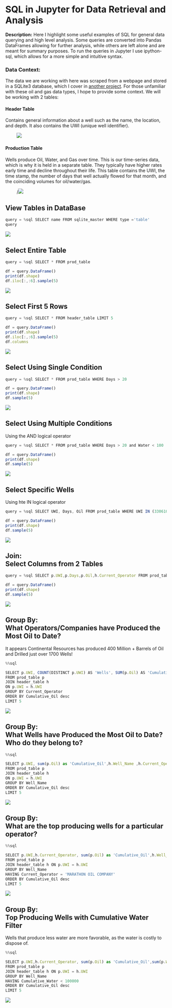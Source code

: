 # SQL in Jupyter for Data Retrieval and Analysis

**Description:** Here I highlight some useful examples of SQL for general data querying and high level analysis. Some queries are converted into Pandas DataFrames allowing for further analysis, while others are left alone and are meant for summary purposes. To run the queries in Jupyter I use ipython-sql, which allows for a more simple and intuitive syntax. 

### Data Context: 
The data we are working with here was scraped from a webpage and stored in a SQLite3 database, which I cover in [another project](https://johnodonnell123.github.io/pages/page_scrapy.html). 
For those unfamiliar with these oil and gas data types, I hope to provide some context. We will be working with 2 tables:

#### Header Table
Contains general information about a well such as the name, the location, and depth. It also contains the UWI (unique well identifier).

&nbsp;&nbsp;&nbsp;&nbsp;&nbsp;&nbsp;&nbsp;&nbsp;&nbsp;<img src="/images/SQL/header_table.PNG?raw=true">

#### Production Table
Wells produce Oil, Water, and Gas over time. This is our time-series data, which is why it is held in a separate table. They typically have higher rates early time and decline throughout their life. This table contains the UWI, the time stamp, the number of days that well actually flowed for that month, and the coinciding volumes for oil/water/gas.

&nbsp;&nbsp;&nbsp;&nbsp;&nbsp;&nbsp;&nbsp;&nbsp;&nbsp;/<img src="/images/SQL/prod_table.PNG?raw=true"/>

## View Tables in DataBase
```javascript
query = %sql SELECT name FROM sqlite_master WHERE type ='table'
query
```
<img src="/images/SQL/View Tables2.png?raw=true"/>
<br>

## Select Entire Table
```javascript  
query = %sql SELECT * FROM prod_table

df = query.DataFrame()
print(df.shape)
df.iloc[:,:6].sample(5)
```
<img src="/images/SQL/Select all from table2.png?raw=true"/>
<br>

## Select First 5 Rows
```javascript
query = %sql SELECT * FROM header_table LIMIT 5

df = query.DataFrame()
print(df.shape)
df.iloc[:,:6].sample(5)
df.columns
```
<img src="/images/SQL/Select first 5 rows2.png?raw=true"/>
<br>

## Select Using Single Condition
```javascript
query = %sql SELECT * FROM prod_table WHERE Days > 20 

df = query.DataFrame()
print(df.shape)
df.sample(5)
```
<img src="/images/SQL/Single Condition2.png?raw=true"/>
<br>

## Select Using Multiple Conditions
Using the AND logical operator
```javascript 
query = %sql SELECT * FROM prod_table WHERE Days > 20 and Water < 100

df = query.DataFrame()
print(df.shape)
df.sample(5)
```
<img src="/images/SQL/Multiple Conditions2.png?raw=true"/>
<br>

## Select Specific Wells
Using hte IN logical operator
```javascript
query = %sql SELECT UWI, Days, Oil FROM prod_table WHERE UWI IN (33061042810000,33061005070000)

df = query.DataFrame()
print(df.shape)
df.sample(5)
```
<img src="/images/SQL/Specific Wells2.png?raw=true"/>
<br>

## Join: <br> Select Columns from 2 Tables
```javascript
query = %sql SELECT p.UWI,p.Days,p.Oil,h.Current_Operator FROM prod_table p JOIN header_table h ON p.UWI = h.UWI

df = query.DataFrame()
print(df.shape)
df.sample(5)
```
<img src="/images/SQL/Join Select Specific Columns2.png?raw=true"/>
<br>

## Group By: <br> What Operators/Companies have Produced the Most Oil to Date?
It appears Continental Resources has produced 400 Million + Barrels of Oil and Drilled just over 1700 Wells!
```javascript
%%sql 

SELECT p.UWI, COUNT(DISTINCT p.UWI) AS 'Wells', SUM(p.Oil) AS 'Cumulative_Oil', h.Current_Operator
FROM prod_table p 
JOIN header_table h 
ON p.UWI = h.UWI 
GROUP BY Current_Operator
ORDER BY Cumulative_Oil desc
LIMIT 5
```

<img src="/images/SQL/Aggregate Operator Oil and Wells2.png?raw=true"/>
<br>

## Group By: <br> What Wells have Produced the Most Oil to Date? Who do they belong to? 
```javascript
%%sql 

SELECT p.UWI, sum(p.Oil) as 'Cumulative_Oil',h.Well_Name ,h.Current_Operator
FROM prod_table p 
JOIN header_table h 
ON p.UWI = h.UWI 
GROUP BY Well_Name 
ORDER BY Cumulative_Oil desc
LIMIT 5
```
<img src="/images/SQL/Top Producing Wells2.png?raw=true"/>
<br>

## Group By: <br> What are the top producing wells for a particular operator? 
```javascript
%%sql

SELECT p.UWI,h.Current_Operator, sum(p.Oil) as 'Cumulative_Oil',h.Well_Name 
FROM prod_table p 
JOIN header_table h ON p.UWI = h.UWI 
GROUP BY Well_Name
HAVING Current_Operator = 'MARATHON OIL COMPANY'
ORDER BY Cumulative_Oil desc
LIMIT 5
```
<img src="/images/SQL/Top Wells by Operator2.png?raw=true"/>
<br>

## Group By: <br> Top Producing Wells with Cumulative Water Filter
Wells that produce less water are more favorable, as the water is costly to dispose of. 
```javascript
%%sql

SELECT p.UWI,h.Current_Operator, sum(p.Oil) as 'Cumulative_Oil',sum(p.Water) as 'Cumulative_Water',h.Well_Name 
FROM prod_table p 
JOIN header_table h ON p.UWI = h.UWI 
GROUP BY Well_Name
HAVING Cumulative_Water < 100000
ORDER BY Cumulative_Oil desc
LIMIT 5
```
<img src="/images/SQL/Top Producing Wells Water Filter2.png?raw=true"/>

